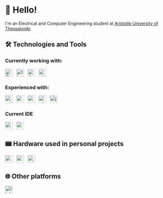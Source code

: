 # 👋 Hello!

I'm an Electrical and Computer Engineering student at [Aristotle University of Thessaloniki](https://www.auth.gr/en/).

## 🛠  Technologies and Tools 

### Currently working with:
[<img src="https://img.shields.io/badge/C%2B%2B-00599C?logo=c%2B%2B&logoColor=white" alt="Cpp" title="cpp" height="25" />](https://isocpp.org/)
&nbsp;
[<img src="https://img.shields.io/badge/Linux-FCC624?logo=linux&logoColor=black" alt="linux" title="Linux" height="25" />](https://kernel.org/)
&nbsp;
[<img src="https://img.shields.io/badge/Docker-007CFF?logo=docker&logoColor=white" alt="docker" title="Docker" height="25" />](https://www.docker.com/)
&nbsp;
[<img src="https://img.shields.io/badge/GIT-E44C30?logo=git&logoColor=white" alt="git" title="Git" height="25" />](https://git-scm.com/)
&nbsp;

### Experienced with:
[<img src="https://img.shields.io/badge/Python-14354C?logo=python&logoColor=white" alt="python" title="Python" height="25" />](https://www.python.org/)
&nbsp;
[<img src="https://img.shields.io/badge/PostgreSQL-316192?logo=postgresql&logoColor=white" alt="postgres" title="PostgreSQL" height="25" />](https://www.postgresql.org/)
&nbsp;
[<img src="https://img.shields.io/badge/C-00599C?logo=c&logoColor=white" alt="c" title="C" height="25" />](https://www.iso.org/standard/74528.html)
&nbsp;
[<img src="https://img.shields.io/badge/Qt-00A95C?logo=qt&logoColor=white" alt="qt" title="QT" height="25" />](https://www.qt.io/)
&nbsp;
[<img src="https://img.shields.io/badge/Java-ED8B00?logo=openjdk&logoColor=white" alt="java" title="Java" height="25" />](https://www.java.com/en/)
&nbsp;

### Current IDE
[<img src="https://img.shields.io/badge/Visual_Studio-5C2D91?logo=visual%20studio&logoColor=white" alt="vs" title="Visual Studio" height="25" />](https://visualstudio.microsoft.com/)
&nbsp;
[<img src="https://img.shields.io/badge/Visual_Studio_Code-0078D4?logo=visual%20studio%20code&logoColor=white" alt="vscode" title="Visual Studio Code" height="25" />](https://code.visualstudio.com/)
&nbsp;

## 📟 Hardware used in personal projects

[<img src="https://img.shields.io/badge/ESP-ED3D2D?logo=espressif&logoColor=white" alt="esp" title="ESP" height="25" />](https://www.espressif.com/)
&nbsp;
[<img src="https://img.shields.io/badge/Arduino-00979D?&logo=arduino&logoColor=white" alt="arduino" title="Arduino" height="25" />](https://www.arduino.cc/)
&nbsp;
[<img src="https://img.shields.io/badge/Raspberry%20Pi-D32056?logo=raspberrypi&logoColor=white" alt="rpi" title="Raspberry" height="25" />](https://www.raspberrypi.org/)
&nbsp;

## 🌐 Other platforms

[<img src="https://img.shields.io/badge/LinkedIn-0077B5?logo=linkedin&logoColor=white" alt="linkedin" title="LinkedIn" height="25" />](https://www.linkedin.com/in/selivanof/)
